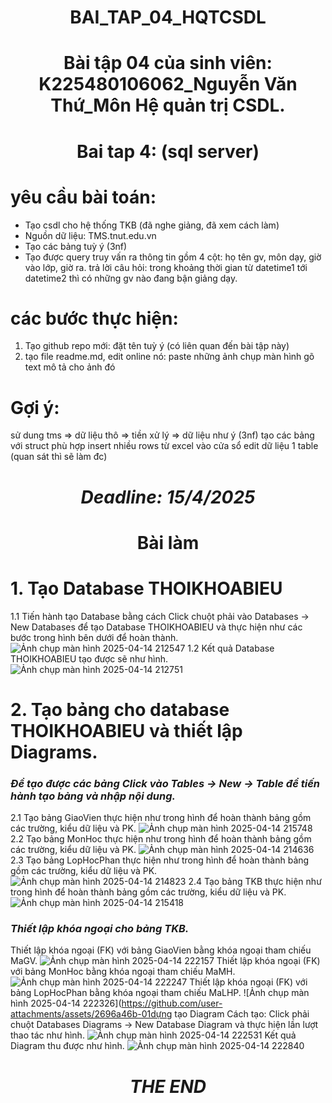 # <p align="center">BAI_TAP_04_HQTCSDL</p>
# <p align="center">Bài tập 04 của sinh viên: K225480106062_Nguyễn Văn Thứ_Môn Hệ quản trị CSDL.</p>
# <p align="center">Bai tap 4: (sql server)</p>
# yêu cầu bài toán:
 - Tạo csdl cho hệ thống TKB (đã nghe giảng, đã xem cách làm)
 - Nguồn dữ liệu: TMS.tnut.edu.vn
 - Tạo các bảng tuỳ ý (3nf)
 - Tạo được query truy vấn ra thông tin gồm 4 cột: họ tên gv, môn dạy, giờ vào lớp, giờ ra.
   trả lời câu hỏi: trong khoảng thời gian từ datetime1 tới datetime2 thì có những gv nào đang bận giảng dạy.

# các bước thực hiện:
1. Tạo github repo mới: đặt tên tuỳ ý (có liên quan đến bài tập này)
2. tạo file readme.md, edit online nó:
   paste những ảnh chụp màn hình
   gõ text mô tả cho ảnh đó

# Gợi ý:
  sử dung tms => dữ liệu thô => tiền xử lý => dữ liệu như ý (3nf)
  tạo các bảng với struct phù hợp
  insert nhiều rows từ excel vào cửa sổ edit dữ liệu 1 table (quan sát thì sẽ làm đc)

# <p align="center">***Deadline: 15/4/2025***</p>
# <p align="center">Bài làm</p>

# 1. Tạo Database THOIKHOABIEU
1.1 Tiến hành tạo Database bằng cách Click chuột phải vào Databases -> New Databases để tạo Database THOIKHOABIEU và thực hiện như các bước trong hình bên dưới để hoàn thành.
![Ảnh chụp màn hình 2025-04-14 212547](https://github.com/user-attachments/assets/a5ee34f2-9257-46c2-8d17-8dbd052b0f6f)
1.2 Kết quả Database THOIKHOABIEU tạo được sẽ như hình.
![Ảnh chụp màn hình 2025-04-14 212751](https://github.com/user-attachments/assets/4faac348-44e4-49fb-b7cf-8f98e04e0ff5)

# 2. Tạo bảng cho database THOIKHOABIEU và thiết lập Diagrams.
### ***Để tạo được các bảng Click vào Tables -> New -> Table để tiến hành tạo bảng và nhập nội dung.***
2.1 Tạo bảng GiaoVien thực hiện như trong hình để hoàn thành bảng gồm các trường, kiểu dữ liệu và PK.
![Ảnh chụp màn hình 2025-04-14 215748](https://github.com/user-attachments/assets/d4adc30e-697a-4412-9ae1-4c44f555d401)
2.2 Tạo bảng MonHoc thực hiện như trong hình để hoàn thành bảng gồm các trường, kiểu dữ liệu và PK.
![Ảnh chụp màn hình 2025-04-14 214636](https://github.com/user-attachments/assets/9f083f9c-b136-40c8-a71f-be1e845e087f)
2.3 Tạo bảng LopHocPhan thực hiện như trong hình để hoàn thành bảng gồm các trường, kiểu dữ liệu và PK.
![Ảnh chụp màn hình 2025-04-14 214823](https://github.com/user-attachments/assets/29257fd7-1d86-4ac9-85c6-0717348e5dbc)
2.4 Tạo bảng TKB thực hiện như trong hình để hoàn thành bảng gồm các trường, kiểu dữ liệu và PK.
![Ảnh chụp màn hình 2025-04-14 215418](https://github.com/user-attachments/assets/52c0372b-4d65-43aa-8404-46f74ea0bd1d)
### ***Thiết lập khóa ngoại cho bảng TKB.***
Thiết lập khóa ngoại (FK) với bảng GiaoVien bằng khóa ngoại tham chiếu MaGV.
![Ảnh chụp màn hình 2025-04-14 222157](https://github.com/user-attachments/assets/ddcf13cb-add3-4b66-9ba9-ae5143ac01a2)
Thiết lập khóa ngoại (FK) với bảng MonHoc bằng khóa ngoại tham chiếu MaMH.
![Ảnh chụp màn hình 2025-04-14 222247](https://github.com/user-attachments/assets/b403bda0-ad51-479f-a5eb-2c63c33e0965)
Thiết lập khóa ngoại (FK) với bảng LopHocPhan bằng khóa ngoại tham chiếu MaLHP.
![Ảnh chụp màn hình 2025-04-14 222326](https://github.com/user-attachments/assets/2696a46b-01dựng tạo Diagram
Cách tạo: Click phải chuột Databases Diagrams -> New Database Diagram và thực hiện lần lượt thao tác như hình.
![Ảnh chụp màn hình 2025-04-14 222531](https://github.com/user-attachments/assets/c27b16b4-ad88-40bc-bf45-4ac16c23211e)
Kết quả Diagram thu được như hình.
![Ảnh chụp màn hình 2025-04-14 222840](https://github.com/user-attachments/assets/d41b33e4-78b9-47e6-8c17-8e8b036b7bd3)

# <p align="center">***THE END***</p>
